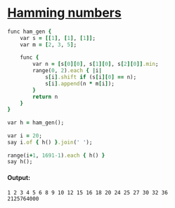 [1]: http://rosettacode.org/wiki/Hamming_numbers

# [Hamming numbers][1]

```ruby
func ham_gen {
    var s = [[1], [1], [1]];
    var m = [2, 3, 5];
 
    func {
        var n = [s[0][0], s[1][0], s[2][0]].min;
        range(0, 2).each { |i|
            s[i].shift if (s[i][0] == n);
            s[i].append(n * m[i]);
        }
        return n
    }
}
 
var h = ham_gen();
 
var i = 20;
say i.of { h() }.join(' ');
 
range(i+1, 1691-1).each { h() }
say h();
```

#### Output:
```
1 2 3 4 5 6 8 9 10 12 15 16 18 20 24 25 27 30 32 36
2125764000
```